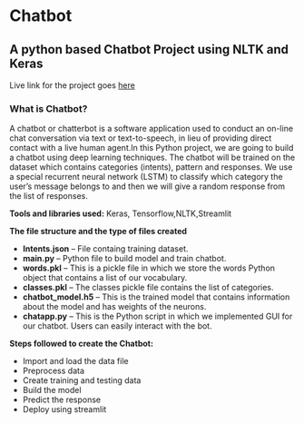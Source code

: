 # Chatbot
## A python based Chatbot Project using NLTK and Keras

Live link for the project goes [here](https://share.streamlit.io/atinder01/chatbot/main/chatapp.py)

### What is Chatbot?

A chatbot or chatterbot is a software application used to conduct an on-line chat conversation via text or text-to-speech, in lieu of providing direct contact with a live human agent.In this Python project, we are going to build a chatbot using deep learning techniques. The chatbot will be trained on the dataset which contains categories (intents), pattern and responses. We use a special recurrent neural network (LSTM) to classify which category the user’s message belongs to and then we will give a random response from the list of responses.

**Tools and libraries used:** Keras, Tensorflow,NLTK,Streamlit

**The file structure and the type of files created**
* **Intents.json** – File containg training dataset.
* **main.py** – Python file to build model and train chatbot.
* **words.pkl** – This is a pickle file in which we store the words Python object that contains a list of our vocabulary.
* **classes.pkl** – The classes pickle file contains the list of categories.
* **chatbot_model.h5** – This is the trained model that contains information about the model and has weights of the neurons.
* **chatapp.py** – This is the Python script in which we implemented GUI for our chatbot. Users can easily interact with the bot.

**Steps followed to create the Chatbot:**

* Import and load the data file
* Preprocess data
* Create training and testing data
* Build the model
* Predict the response
* Deploy using streamlit

